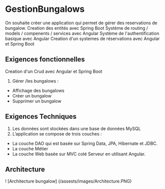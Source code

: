 # GestionBungalows
On souhaite créer une application qui permet de gérer des reservations de bungalow.
Creation des entités avec Spring Boot
Système de routing / models / compenents / services avec Angular
Système de l'authentification basique avec Angular
Creation d'un systemes de réservations avec Angular et Spring Boot
## Exigences fonctionnelles
Creation d'un Crud avec Angular et Spring Boot
1. Gérer /les bungalows :
- Affichage des bungalows
- Créer un bungalow
- Supprimer un bungalow

## Exigences Techniques
1. Les données sont stockées dans une base de données MySQL
2. L’application se compose de trois couches :
- La couche DAO qui est basée sur Spring Data, JPA, Hibernate et JDBC.
- La couche Métier
- La couche Web basée sur MVC coté Serveur en utilisant Angular.

## Architecture
! [Architecture bungalow] (/assests/images/Architecture.PNG)
